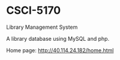 # CSCI-5170
Library Management System

A library database using MySQL and php.

Home page: http://40.114.24.182/home.html

